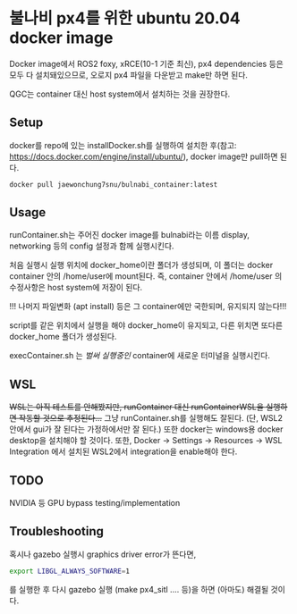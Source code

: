 # 불나비 px4를 위한 ubuntu 20.04 docker image

Docker image에서 ROS2 foxy, xRCE(10-1 기준 최신), px4 dependencies 등은 모두 다 설치돼있으므로,
오로지 px4 파일을 다운받고 make만 하면 된다.

QGC는 container 대신 host system에서 설치하는 것을 권장한다.

## Setup

docker를 repo에 있는 installDocker.sh를 실행하여 설치한 후(참고: https://docs.docker.com/engine/install/ubuntu/), docker image만 pull하면 된다.
```bash
docker pull jaewonchung7snu/bulnabi_container:latest
```


## Usage

runContainer.sh는 주어진 docker image를 bulnabi라는 이름 display, networking 등의 config 설정과 함께 실행시킨다.

처음 실행시 실행 위치에 docker_home이란 폴더가 생성되며, 이 폴더는 docker container 안의 /home/user에 mount된다. 즉, container 안에서 /home/user 의 수정사항은 host system에 저장이 된다.

!!! 나머지 파일변화 (apt install) 등은 그 container에만 국한되며, 유지되지 않는다!!!

script를 같은 위치에서 실행을 해야 docker_home이 유지되고, 다른 위치면 또다른 docker_home 폴더가 생성된다.

execContainer.sh 는 *벌써 실행중인* container에 새로운 터미널을 실행시킨다.


## WSL
~~WSL는 아직 테스트를 안해봤지만, runContainer  대신 runContainerWSL을 실행하면 작동할 것으로 추정된다...~~
그냥 runContainer.sh를 실행해도 잘된다. (단, WSL2 안에서 gui가 잘 된다는 가정하에서만 잘 된다.)
또한 docker는 windows용 docker desktop을 설치해야 할 것이다.  또한, Docker -> Settings -> Resources -> WSL Integration 에서 설치된 WSL2에서 integration을 enable해야 한다.

## TODO
NVIDIA 등 GPU bypass testing/implementation

## Troubleshooting

혹시나 gazebo 실행시 graphics driver error가 뜬다면,
```bash
export LIBGL_ALWAYS_SOFTWARE=1
```
를 실행한 후 다시 gazebo 실행 (make px4_sitl .... 등)을 하면 (아마도) 해결될 것이다.
